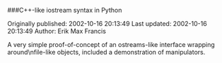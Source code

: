 ###C++-like iostream syntax in Python

Originally published: 2002-10-16 20:13:49
Last updated: 2002-10-16 20:13:49
Author: Erik Max Francis

A very simple proof-of-concept of an ostreams-like interface wrapping around\nfile-like objects, included a demonstration of manipulators.